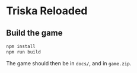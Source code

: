 # Triska Reloaded

## Build the game

```sh
npm install
npm run build
```

The game should then be in `docs/`, and in `game.zip`.
